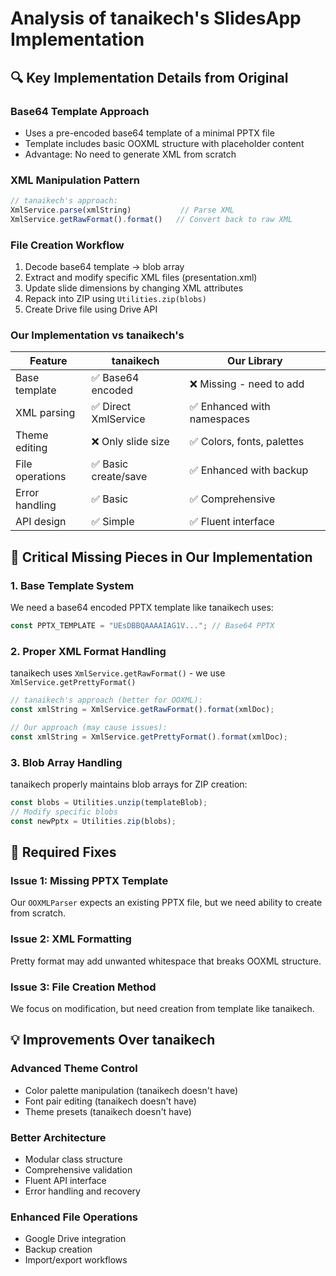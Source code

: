 # Analysis of tanaikech's SlidesApp Implementation

## 🔍 Key Implementation Details from Original

### **Base64 Template Approach**
- Uses a pre-encoded base64 template of a minimal PPTX file
- Template includes basic OOXML structure with placeholder content
- Advantage: No need to generate XML from scratch

### **XML Manipulation Pattern**
```javascript
// tanaikech's approach:
XmlService.parse(xmlString)           // Parse XML
XmlService.getRawFormat().format()   // Convert back to raw XML
```

### **File Creation Workflow**
1. Decode base64 template → blob array
2. Extract and modify specific XML files (presentation.xml)
3. Update slide dimensions by changing XML attributes
4. Repack into ZIP using `Utilities.zip(blobs)`
5. Create Drive file using Drive API

### **Our Implementation vs tanaikech's**

| Feature | tanaikech | Our Library |
|---------|-----------|-------------|
| Base template | ✅ Base64 encoded | ❌ Missing - need to add |
| XML parsing | ✅ Direct XmlService | ✅ Enhanced with namespaces |
| Theme editing | ❌ Only slide size | ✅ Colors, fonts, palettes |
| File operations | ✅ Basic create/save | ✅ Enhanced with backup |
| Error handling | ✅ Basic | ✅ Comprehensive |
| API design | ✅ Simple | ✅ Fluent interface |

## 🚨 Critical Missing Pieces in Our Implementation

### 1. Base Template System
We need a base64 encoded PPTX template like tanaikech uses:
```javascript
const PPTX_TEMPLATE = "UEsDBBQAAAAIAG1V..."; // Base64 PPTX
```

### 2. Proper XML Format Handling  
tanaikech uses `XmlService.getRawFormat()` - we use `XmlService.getPrettyFormat()`
```javascript
// tanaikech's approach (better for OOXML):
const xmlString = XmlService.getRawFormat().format(xmlDoc);

// Our approach (may cause issues):
const xmlString = XmlService.getPrettyFormat().format(xmlDoc);
```

### 3. Blob Array Handling
tanaikech properly maintains blob arrays for ZIP creation:
```javascript
const blobs = Utilities.unzip(templateBlob);
// Modify specific blobs
const newPptx = Utilities.zip(blobs);
```

## 🔧 Required Fixes

### Issue 1: Missing PPTX Template
Our `OOXMLParser` expects an existing PPTX file, but we need ability to create from scratch.

### Issue 2: XML Formatting
Pretty format may add unwanted whitespace that breaks OOXML structure.

### Issue 3: File Creation Method
We focus on modification, but need creation from template like tanaikech.

## 💡 Improvements Over tanaikech

### Advanced Theme Control
- Color palette manipulation (tanaikech doesn't have)
- Font pair editing (tanaikech doesn't have)  
- Theme presets (tanaikech doesn't have)

### Better Architecture  
- Modular class structure
- Comprehensive validation
- Fluent API interface
- Error handling and recovery

### Enhanced File Operations
- Google Drive integration
- Backup creation
- Import/export workflows